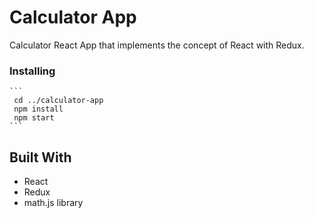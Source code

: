# Calculator App
Calculator React App that implements the concept of React with Redux.

### Installing
    ```
     cd ../calculator-app
     npm install
     npm start
    ```
## Built With

* React
* Redux
* math.js library